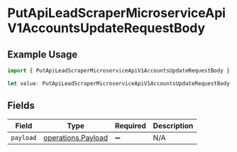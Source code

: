 # PutApiLeadScraperMicroserviceApiV1AccountsUpdateRequestBody

## Example Usage

```typescript
import { PutApiLeadScraperMicroserviceApiV1AccountsUpdateRequestBody } from "oppulence-backend-sdk/models/operations";

let value: PutApiLeadScraperMicroserviceApiV1AccountsUpdateRequestBody = {};
```

## Fields

| Field                                                    | Type                                                     | Required                                                 | Description                                              |
| -------------------------------------------------------- | -------------------------------------------------------- | -------------------------------------------------------- | -------------------------------------------------------- |
| `payload`                                                | [operations.Payload](../../models/operations/payload.md) | :heavy_minus_sign:                                       | N/A                                                      |